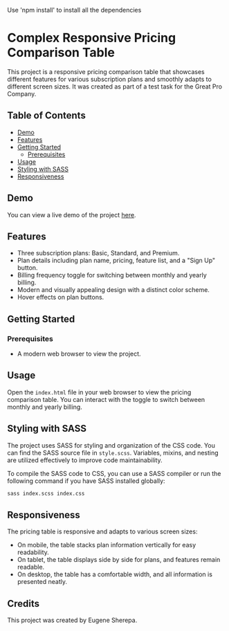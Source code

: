Use 'npm install' to install all the dependencies

# Complex Responsive Pricing Comparison Table

This project is a responsive pricing comparison table that showcases different features for various subscription plans and smoothly adapts to different screen sizes. It was created as part of a test task for the Great Pro Company.

## Table of Contents
- [Demo](#demo)
- [Features](#features)
- [Getting Started](#getting-started)
  - [Prerequisites](#prerequisites)
- [Usage](#usage)
- [Styling with SASS](#styling-with-sass)
- [Responsiveness](#responsiveness)

## Demo

You can view a live demo of the project [here](https://vercel.com/new/success?developer-id=&external-id=&redirect-url=&branch=main&deploymentUrl=great-pro-test-task-1i3uic632-eugenesherepa.vercel.app&projectName=great-pro-test-task&s=https%3A%2F%2Fgithub.com%2FEugeneSherepa%2FGreatPro_testTask&gitOrgLimit=&hasTrialAvailable=1&totalProjects=1).

## Features

- Three subscription plans: Basic, Standard, and Premium.
- Plan details including plan name, pricing, feature list, and a "Sign Up" button.
- Billing frequency toggle for switching between monthly and yearly billing.
- Modern and visually appealing design with a distinct color scheme.
- Hover effects on plan buttons.

## Getting Started

### Prerequisites

- A modern web browser to view the project.

## Usage

Open the `index.html` file in your web browser to view the pricing comparison table. You can interact with the toggle to switch between monthly and yearly billing.

## Styling with SASS

The project uses SASS for styling and organization of the CSS code. You can find the SASS source file in `style.scss`. Variables, mixins, and nesting are utilized effectively to improve code maintainability.

To compile the SASS code to CSS, you can use a SASS compiler or run the following command if you have SASS installed globally:

```bash
sass index.scss index.css
```

## Responsiveness

The pricing table is responsive and adapts to various screen sizes:
- On mobile, the table stacks plan information vertically for easy readability.
- On tablet, the table displays side by side for plans, and features remain readable.
- On desktop, the table has a comfortable width, and all information is presented neatly.

## Credits

This project was created by Eugene Sherepa.
